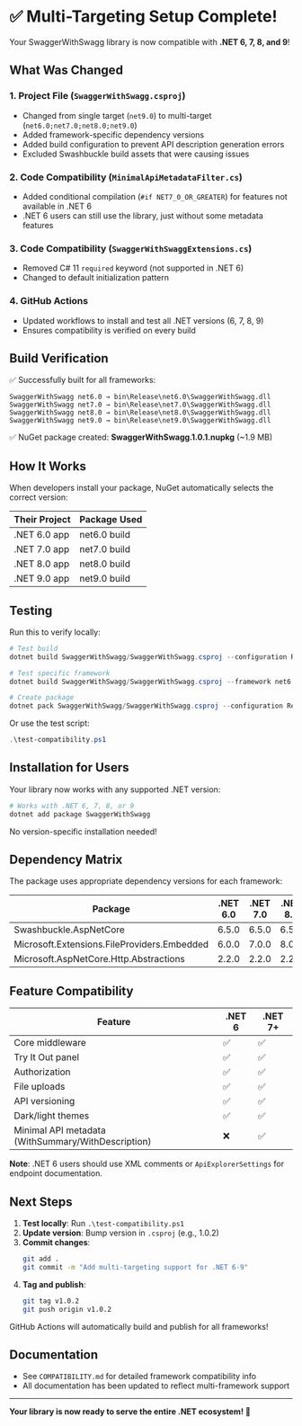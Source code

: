 # ✅ Multi-Targeting Setup Complete!

Your SwaggerWithSwagg library is now compatible with **.NET 6, 7, 8, and 9**!

## What Was Changed

### 1. **Project File** (`SwaggerWithSwagg.csproj`)
- Changed from single target (`net9.0`) to multi-target (`net6.0;net7.0;net8.0;net9.0`)
- Added framework-specific dependency versions
- Added build configuration to prevent API description generation errors
- Excluded Swashbuckle build assets that were causing issues

### 2. **Code Compatibility** (`MinimalApiMetadataFilter.cs`)
- Added conditional compilation (`#if NET7_0_OR_GREATER`) for features not available in .NET 6
- .NET 6 users can still use the library, just without some metadata features

### 3. **Code Compatibility** (`SwaggerWithSwaggExtensions.cs`)
- Removed C# 11 `required` keyword (not supported in .NET 6)
- Changed to default initialization pattern

### 4. **GitHub Actions**
- Updated workflows to install and test all .NET versions (6, 7, 8, 9)
- Ensures compatibility is verified on every build

## Build Verification

✅ Successfully built for all frameworks:
```
SwaggerWithSwagg net6.0 → bin\Release\net6.0\SwaggerWithSwagg.dll
SwaggerWithSwagg net7.0 → bin\Release\net7.0\SwaggerWithSwagg.dll
SwaggerWithSwagg net8.0 → bin\Release\net8.0\SwaggerWithSwagg.dll
SwaggerWithSwagg net9.0 → bin\Release\net9.0\SwaggerWithSwagg.dll
```

✅ NuGet package created: **SwaggerWithSwagg.1.0.1.nupkg** (~1.9 MB)

## How It Works

When developers install your package, NuGet automatically selects the correct version:

| Their Project | Package Used |
|---------------|--------------|
| .NET 6.0 app  | net6.0 build |
| .NET 7.0 app  | net7.0 build |
| .NET 8.0 app  | net8.0 build |
| .NET 9.0 app  | net9.0 build |

## Testing

Run this to verify locally:

```powershell
# Test build
dotnet build SwaggerWithSwagg/SwaggerWithSwagg.csproj --configuration Release

# Test specific framework
dotnet build SwaggerWithSwagg/SwaggerWithSwagg.csproj --framework net6.0 --configuration Release

# Create package
dotnet pack SwaggerWithSwagg/SwaggerWithSwagg.csproj --configuration Release
```

Or use the test script:

```powershell
.\test-compatibility.ps1
```

## Installation for Users

Your library now works with any supported .NET version:

```bash
# Works with .NET 6, 7, 8, or 9
dotnet add package SwaggerWithSwagg
```

No version-specific installation needed!

## Dependency Matrix

The package uses appropriate dependency versions for each framework:

| Package | .NET 6.0 | .NET 7.0 | .NET 8.0 | .NET 9.0 |
|---------|----------|----------|----------|----------|
| Swashbuckle.AspNetCore | 6.5.0 | 6.5.0 | 6.5.0 | 6.5.0 |
| Microsoft.Extensions.FileProviders.Embedded | 6.0.0 | 7.0.0 | 8.0.0 | 9.0.0 |
| Microsoft.AspNetCore.Http.Abstractions | 2.2.0 | 2.2.0 | 2.2.0 | 2.2.0 |

## Feature Compatibility

| Feature | .NET 6 | .NET 7+ |
|---------|--------|---------|
| Core middleware | ✅ | ✅ |
| Try It Out panel | ✅ | ✅ |
| Authorization | ✅ | ✅ |
| File uploads | ✅ | ✅ |
| API versioning | ✅ | ✅ |
| Dark/light themes | ✅ | ✅ |
| Minimal API metadata (WithSummary/WithDescription) | ❌ | ✅ |

**Note**: .NET 6 users should use XML comments or `ApiExplorerSettings` for endpoint documentation.

## Next Steps

1. **Test locally**: Run `.\test-compatibility.ps1`
2. **Update version**: Bump version in `.csproj` (e.g., 1.0.2)
3. **Commit changes**: 
   ```bash
   git add .
   git commit -m "Add multi-targeting support for .NET 6-9"
   ```
4. **Tag and publish**:
   ```bash
   git tag v1.0.2
   git push origin v1.0.2
   ```

GitHub Actions will automatically build and publish for all frameworks!

## Documentation

- See `COMPATIBILITY.md` for detailed framework compatibility info
- All documentation has been updated to reflect multi-framework support

---

**Your library is now ready to serve the entire .NET ecosystem! 🚀**
